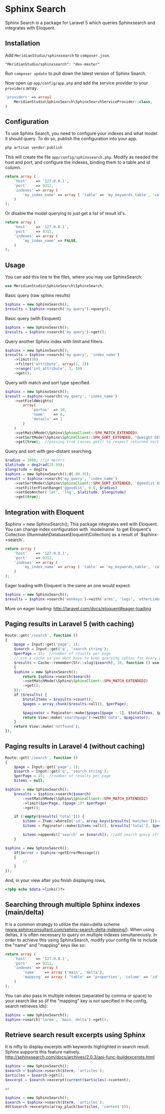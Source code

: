 # Sphinx Search

Sphinx Search is a package for Laravel 5 which queries Sphinxsearch and integrates with Eloquent.


## Installation

Add `MeridianStudio/sphinxsearch` to `composer.json`.

    "MeridianStudio/sphinxsearch": "dev-master"

Run `composer update` to pull down the latest version of Sphinx Search.

Now open up `app/config/app.php` and add the service provider to your `providers` array.
```php
'providers' => array(
	MeridianStudio\SphinxSearch\SphinxSearchServiceProvider::class,
)
```
## Configuration

To use Sphinx Search, you need to configure your indexes and what model it should query. To do so, publish the configuration into your app.

```php
php artisan vendor:publish
```

This will create the file `app/config/sphinxsearch.php`. Modify as needed the host and port, and configure the indexes, binding them to a table and id column.

```php
return array (
	'host'    => '127.0.0.1',
	'port'    => 9312,
	'indexes' => array (
		'my_index_name' => array ( 'table' => 'my_keywords_table', 'column' => 'id' ),
	)
);
```
Or disable the model querying to just get a list of result id's.
```php
return array (
	'host'    => '127.0.0.1',
	'port'    => 9312,
	'indexes' => array (
		'my_index_name' => FALSE,
	)
);
```

## Usage

You can add this line to the files, where you may use SphinxSearch:
```php
use MeridianStudio\SphinxSearch\SphinxSearch;
```

Basic query (raw sphinx results)
```php
$sphinx = new SphinxSearch();
$results = $sphinx->search('my query')->query();
```

Basic query (with Eloquent)
```php
$sphinx = new SphinxSearch();
$results = $sphinx->search('my query')->get();
```

Query another Sphinx index with limit and filters.
```php
$sphinx = new SphinxSearch();
$results = $sphinx->search('my query', 'index_name')
	->limit(30)
	->filter('attribute', array(1, 2))
	->range('int_attribute', 1, 10)
	->get();
```

Query with match and sort type specified.
```php
$sphinx = new SphinxSearch();
$result = $sphinx->search('my query', 'index_name')
	->setFieldWeights(
		array(
			'partno'  => 10,
			'name'    => 8,
			'details' => 1
		)
	)
	->setMatchMode(\Sphinx\SphinxClient::SPH_MATCH_EXTENDED)
	->setSortMode(\Sphinx\SphinxClient::SPH_SORT_EXTENDED, "@weight DESC")
	->get(true);  //passing true causes get() to respect returned sort order
```
Query and sort with geo-distant searching.
```php
$radius = 1000; //in meters
$latitude = deg2rad(25.99);
$longitude = deg2ra
$sphinx = new SphinxSearch();d(-80.35);
$result = $sphinx->search('my_query', 'index_name')
	->setSortMode(\Sphinx\SphinxClient::SPH_SORT_EXTENDED, '@geodist ASC')
	->setFilterFloatRange('@geodist', 0.0, $radius)
	->setGeoAnchor('lat', 'lng', $latitude, $longitude)
	->get(true);
```
## Integration with Eloquent

$sphinx = new SphinxSearch();
This package integrates well with Eloquent. You can change index configuration with `modelname` to get Eloquent's Collection (Illuminate\Database\Eloquent\Collection) as a result of `$sphinx->search`.
```php
return array (
	'host'    => '127.0.0.1',
	'port'    => 9312,
	'indexes' => array (
		'my_index_name' => array ( 'table' => 'my_keywords_table', 'column' => 'id', 'modelname' => 'Keyword' ),
	)
);
```

Eager loading with Eloquent is the same an one would expect:
```php
$sphinx = new SphinxSearch();
$results = $sphinx->search('monkeys')->with('arms', 'legs', 'otherLimbs')->get();
```
More on eager loading: http://laravel.com/docs/eloquent#eager-loading

## Paging results in Laravel 5 (with caching)

```php
Route::get('/search', function ()
{
    $page = Input::get('page', 1);
    $search = Input::get('q', 'search string');
    $perPage = 15;  //number of results per page
    // use a cache so you dont have to keep querying sphinx for every page!
    $results = Cache::remember(Str::slug($search), 10, function () use($search)
    {
    $sphinx = new SphinxSearch();
        return $sphinx->search($search)
        ->setMatchMode(\Sphinx\SphinxClient::SPH_MATCH_EXTENDED2)
        ->get();
    });
    if ($results) {
    	$totalItems = $results->count();
        $pages = array_chunk($results->all(), $perPage);

        $paginator = Paginator::make($pages[$page - 1], $totalItems, $perPage);
        return View::make('searchpage')->with('data', $paginator);
    }
    return View::make('notfound');
});
```
## Paging results in Laravel 4 (without caching)

```php
Route::get('/search', function ()
{
    $page = Input::get('page', 1);
    $search = Input::get('q', 'search string');
    $perPage = 15;  //number of results per page
    $items = null;

$sphinx = new SphinxSearch();
    $results = $sphinx->search($search)
        ->setMatchMode(\Sphinx\SphinxClient::SPH_MATCH_EXTENDED2)
        ->limit($perPage, ($page-1)* $perPage)
        ->get();

    if (!empty($results['total'])) {
        $items = Item::whereIn('id', array_keys($results['matches']))->get();
        $items = Paginator::make($items->all(), $results['total'], $perPage);

        $items->appends(['search' => $search]); //add search query string
    }

$sphinx = new SphinxSearch();
    if($error = $sphinx->getErrorMessage())
    {
        //
    }
});
```
And, in your view after you finish displaying rows,
```php
<?php echo $data->links()?>
```

## Searching through multiple Sphinx indexes (main/delta)

It is a common strategy to utilize the main+delta scheme (www.sphinxconsultant.com/sphinx-search-delta-indexing/). When using deltas, it is often necessary to query on multiple indexes simultaneously. In order to achieve this using SphinxSearch, modify your config file to include the "name" and "mapping" keys like so:

```php
return array (
	'host'    => '127.0.0.1',
	'port'    => 9312,
	'indexes' => array (
	    'name'    => array ('main', 'delta'),
	    'mapping' => array ( 'table' => 'properties', 'column' => 'id' ),
	)
);
```

You can also pass in multiple indexes (separated by comma or space) to your search like so (if the "mapping" key is not specified in the config, search retrieves ids):

```php
$sphinx = new SphinxSearch();
$sphinx->search('lorem', 'main, delta')->get();
```


## Retrieve search result excerpts using Sphinx

It is nifty to display excerpts with keywords highlighted in search result. Sphinx supports this feature natively. http://sphinxsearch.com/docs/archives/2.0.3/api-func-buildexcerpts.html

```php
$sphinx = new SphinxSearch();
$search = $sphinx->search($term, 'articles');
$articles = $search->get();
$excerpt = $search->excerpt(current($articles)->content);

or

$sphinx = new SphinxSearch();
$search = $sphinx->search($term, 'articles');
dd($search->excerpts(array_pluck($articles, 'content')));
```
